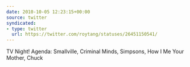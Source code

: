 ```yaml
---
date: 2010-10-05 12:23:15+00:00
source: twitter
syndicated:
- type: twitter
  url: https://twitter.com/roytang/statuses/26451150541/
---
```


TV Night! Agenda: Smallville, Criminal Minds, Simpsons, How I Me Your Mother, Chuck
